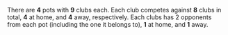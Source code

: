 There are <b>4</b> pots with <b>9</b> clubs each.
Each club competes against <b>8</b> clubs in total, <b>4</b> at home, and <b>4</b> away, respectively.
Each clubs has <b></b> 2 opponents from each pot (including the one it belongs to), <b>1</b> at home, and <b>1</b> away.
